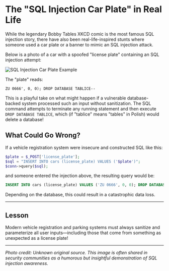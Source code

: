 # The "SQL Injection Car Plate" in Real Life

While the legendary Bobby Tables XKCD comic is the most famous SQL injection story, there have also been real-life-inspired stunts where someone used a car plate or a banner to mimic an SQL injection attack.

Below is a photo of a car with a spoofed "license plate" containing an SQL injection attempt:

![SQL Injection Car Plate Example](image1)

The "plate" reads:
```
ZU 0666', 0, 0); DROP DATABASE TABLICE--
```
This is a playful take on what might happen if a vulnerable database-backed system processed such an input without sanitization. The SQL command attempts to terminate any running statement and then execute `DROP DATABASE TABLICE`, which (if "tablice" means "tables" in Polish) would delete a database!

## What Could Go Wrong?

If a vehicle registration system were insecure and constructed SQL like this:

```php
$plate = $_POST['license_plate'];
$sql = "INSERT INTO cars (license_plate) VALUES ('$plate')";
$conn->query($sql);
```

and someone entered the injection above, the resulting query would be:

```sql
INSERT INTO cars (license_plate) VALUES ('ZU 0666', 0, 0); DROP DATABASE TABLICE--')
```

Depending on the database, this could result in a catastrophic data loss.

---

## Lesson

Modern vehicle registration and parking systems must always sanitize and parameterize all user inputs—including those that come from something as unexpected as a license plate!

---

*Photo credit: Unknown original source. This image is often shared in security communities as a humorous but insightful demonstration of SQL injection awareness.*
